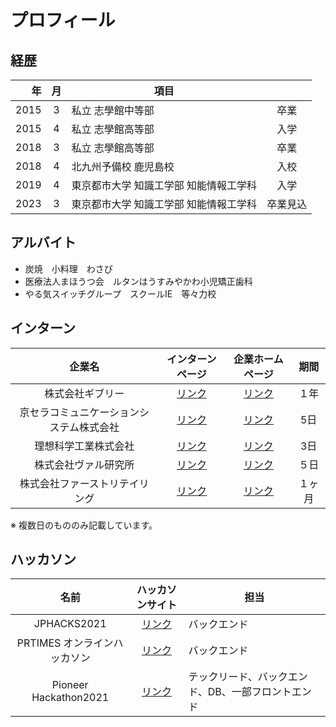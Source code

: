 # プロフィール

## 経歴

|   年 | 月  |                                   項目 |          |
| ---: | :-: | ------------------------------------- | :------: |
| 2015 |  3  |                      私立 志學館中等部 |   卒業   |
| 2015 |  4  |                      私立 志學館高等部 |   入学   |
| 2018 |  3  |                      私立 志學館高等部 |   卒業   |
| 2018 |  4  |                  北九州予備校 鹿児島校 |   入校   |
| 2019 |  4  | 東京都市大学 知識工学部 知能情報工学科 |   入学   |
| 2023 |  3  | 東京都市大学 知識工学部 知能情報工学科 | 卒業見込 |

## アルバイト

- 炭焼　小料理　わさび
- 医療法人まほうつ会　ルタンはうすみやかわ小児矯正歯科
- やる気スイッチグループ　スクールIE　等々力校


## インターン


|企業名|インターンページ|企業ホームページ|期間|
| :--: | :--: | :--: | :--: |
|株式会社ギブリー|<a href="https://athletix.run/events/qN7VtTgm2">リンク</a>|<a href="https://givery.co.jp">リンク</a>|１年|
|京セラコミュニケーションシステム株式会社|<a href="https://www.kccs.co.jp/recruit/recruitment/internship/">リンク</a>|<a href="https://www.kccs.co.jp">リンク</a>|5日|
|理想科学工業株式会社| <a href="https://paiza.jp/student/job_offers/10753">リンク</a> |<a href="https://www.riso.co.jp">リンク</a>|3日|
|株式会社ヴァル研究所|<a href="https://athletix.run/challenges/luLQv9SAH">リンク</a>|<a href="https://www.val.co.jp">リンク</a>|５日|
|株式会社ファーストリテイリング|<a href="https://www.fastretailing.com/employment/contents/ja/fastretailing/jp/gfs/events/global-business-internship/">リンク</a>|<a href="https://www.fastretailing.com/jp/">リンク</a>|１ヶ月|

※ 複数日のもののみ記載しています。

## ハッカソン

|名前|ハッカソンサイト|担当|
|:--:|:--:|--|
|JPHACKS2021|<a href="https://jphacks.com/">リンク</a>|バックエンド|
|PRTIMES オンラインハッカソン|<a href="https://paiza.jp/student/job_offers/12789">リンク</a>|バックエンド|
|Pioneer Hackathon2021|<a href="https://athletix.run/challenges/Sjqh1V2mb">リンク</a>|テックリード、バックエンド、DB、一部フロントエンド|